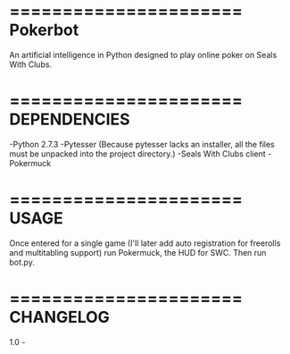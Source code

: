 ======================
Pokerbot
======================
An artificial intelligence in Python designed to play online poker on Seals With Clubs.

======================
DEPENDENCIES
======================
-Python 2.7.3
-Pytesser (Because pytesser lacks an installer, all the files must be unpacked into the project directory.)
-Seals With Clubs client
-Pokermuck

======================
USAGE
======================
Once entered for a single game (I'll later add auto registration for freerolls and multitabling support) run Pokermuck, the HUD for SWC. Then run bot.py. 

======================
CHANGELOG
======================
1.0 - 
